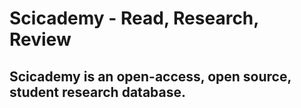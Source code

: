 # Scicademy - Read, Research, Review
## Scicademy is an open-access, open source, student research database.
